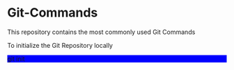 # Git-Commands
This repository contains the most commonly used Git Commands

To initialize the Git Repository locally
<div style = "background-color: blue;">
git init
</div>
